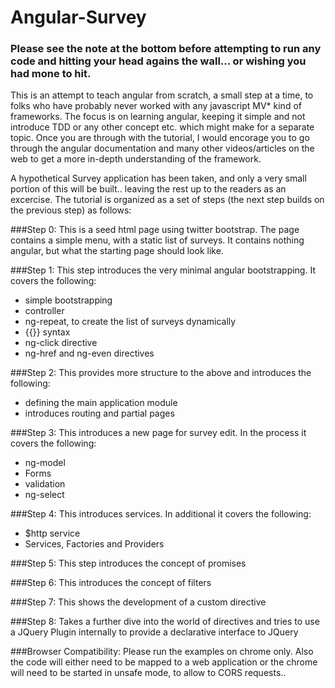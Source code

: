 Angular-Survey
==============

### Please see the note at the bottom before attempting to run any code and hitting your head agains the wall... or wishing you had mone to hit.

This is an attempt to teach angular from scratch, a small step at a time, to folks who have probably never worked with any javascript MV* kind of frameworks.
The focus is on learning angular, keeping it simple and not introduce TDD or any other concept etc. which might make for a separate topic.
Once you are through with the tutorial, I would encorage you to go through the angular documentation and many other videos/articles on the web to get a more in-depth understanding of the framework.

A hypothetical Survey application has been taken, and only a very small portion of this will be built.. leaving the rest up to the readers as an excercise.
The tutorial is organized as a set of steps (the next step builds on the previous step) as follows:

###Step 0: 
This is a seed html page using twitter bootstrap. 
The page contains a simple menu, with a static list of surveys. It contains nothing angular, but what the starting page should look like.

###Step 1: 
This step introduces the very minimal angular bootstrapping. It covers the following:
* simple bootstrapping
* controller
* ng-repeat, to create the list of surveys dynamically
* {{}} syntax
* ng-click directive
* ng-href and ng-even directives

###Step 2: 
This provides more structure to the above and introduces the following:
* defining the main application module
* introduces routing and partial pages

###Step 3: 
This introduces a new page for survey edit. In the process it covers the following:
* ng-model
* Forms
* validation
* ng-select

###Step 4: 
This introduces services. In additional it covers the following:
* $http service
* Services, Factories and Providers


###Step 5: This step introduces the concept of promises


###Step 6: This introduces the concept of filters


###Step 7: This shows the development of a custom directive


###Step 8: Takes a further dive into the world of directives and tries to use a JQuery Plugin internally to provide a declarative interface to JQuery


###Browser Compatibility: Please run the examples on chrome only. Also the code will either need to be mapped to a web application or the chrome will need to be started in unsafe mode, to allow to CORS requests..


